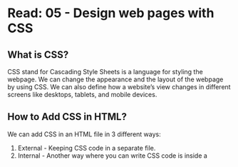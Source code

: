 # Read: 05 - Design web pages with CSS

## What is CSS?

CSS stand for Cascading Style Sheets is a language for styling the webpage. We can change the appearance and the layout of the webpage by using CSS. We can also define how a website’s view changes in different screens like desktops, tablets, and mobile devices.

## How to Add CSS in HTML?

We can add CSS in an HTML file in 3 different ways:

1. External - Keeping CSS code in a separate file.
2. Internal - Another way where you can write CSS code is inside a <style> tag in HTML.
3. Inline - The third way is to write CSS rules directly inside an HTML element, with the style attribute.

## Great websites to learn more about CSS:

* [MDN](https://developer.mozilla.org/en-US/docs/Web/CSS)
* [CSS-Tricks](https://css-tricks.com/almanac/)
